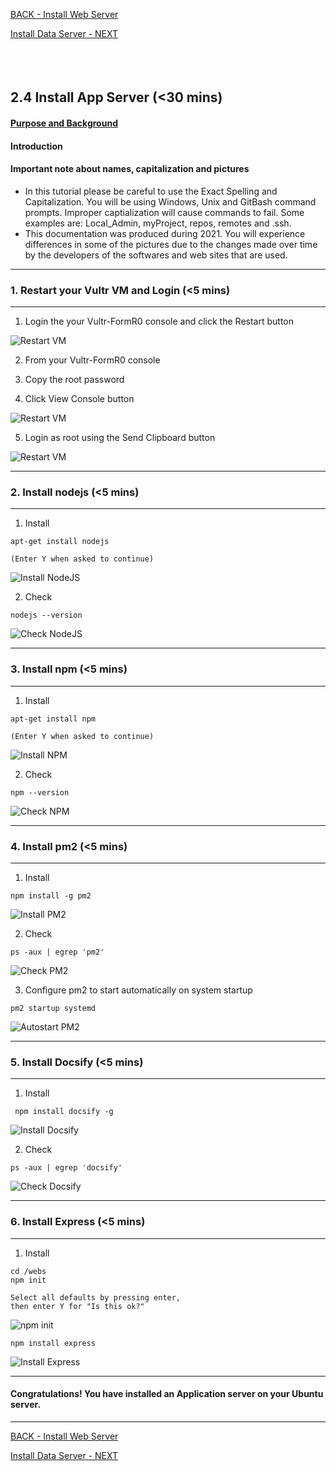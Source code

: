 <!-- ------------------------------------------------------------------------- -->

<div class="page-back">

[BACK - Install Web Server     ](/Setup/fr0303_Setup-Web-Server-Ubuntu.md)
</div><div class="page-next">

[Install Data Server - NEXT](/Setup/fr0305_Setup-Data-Server-Ubuntu.md)
</div><div style="margin-top:35px">&nbsp;</div>

<!-- ------------------------------------------------------------------------- -->


## 2.4 Install App Server (<30 mins)
#### [Purpose and Background](../Setup/purposes/pfr0304_Setup-App-Server-Ubuntu.md)

#### Introduction


#### Important note about names, capitalization and pictures
- In this tutorial please be careful to use the Exact Spelling and Capitalization. You will be using Windows, Unix and GitBash command prompts. Improper captialization will cause commands to fail. Some examples are: Local_Admin, myProject, repos, remotes and .ssh.
- This documentation was produced during 2021. You will experience differences in some of the pictures due to the changes made over time by the developers of the softwares and web sites that are used.

----
### 1. Restart your Vultr VM and Login (<5 mins)
----
1. Login the your Vultr-FormR0 console and click the Restart button

![Restart VM](./images/fr0300-01_restart-vm.png "Restart VM")

2. From your Vultr-FormR0 console
 
3. Copy the root password
 
4. Click View Console button
 
![Restart VM](./images/fr0300-01_restart-vm1.png "Restart VM")

5. Login as root using the Send Clipboard button

![Restart VM](./images/fr0300-01_restart-vm2.png "Restart VM")

----
### 2. Install nodejs (<5 mins)
----

1. Install

```
apt-get install nodejs

(Enter Y when asked to continue)

```

![Install NodeJS](./images/fr0304-01_Ubuntu-install-nodejs.png "Install NodeJS")

2. Check

```
nodejs --version
```

![Check NodeJS](./images/fr0304-02_Ubuntu-check-nodejs.png "Check NodeJS")

----
### 3. Install npm (<5 mins)
----

1. Install

```
apt-get install npm

(Enter Y when asked to continue)

```

![Install NPM](./images/fr0304-03_Ubuntu-install-npm.png "Install NPM")

2. Check

```
npm --version
```

![Check NPM](./images/fr0304-04_Ubuntu-check-npm.png "Check NPM")

----
### 4. Install  pm2 (<5 mins)
----

1. Install
```
npm install -g pm2
```

![Install PM2](./images/fr0304-05_Ubuntu-install-pm2.png "Install PM2")

2. Check
```
ps -aux | egrep 'pm2'
```

![Check PM2](./images/fr0304-06_Ubuntu-check-pm2.png "Check PM2")

3. Configure pm2 to start automatically on system startup
```
pm2 startup systemd
```

![Autostart PM2](./images/fr0304-07_Ubuntu-autostart-pm2.png "Autostart PM2")

----
### 5. Install Docsify (<5 mins)
----

1. Install

```
 npm install docsify -g
```

![Install Docsify](./images/fr0304-08_Ubuntu-install-docsify.png "Install Docsify")

2. Check

```
ps -aux | egrep 'docsify'
```

![Check Docsify](./images/fr0304-09_Ubuntu-check-docsify.png "Check Docsify")

----
### 6. Install Express (<5 mins)
----

1. Install 

```
cd /webs
npm init

Select all defaults by pressing enter,
then enter Y for "Is this ok?"
```

![npm init](./images/fr0304-10_Ubuntu-npm-init.png "npm init")

```
npm install express
```

![Install Express](./images/fr0304-11_Ubuntu-install-express.png "Install Express")


----
#### Congratulations! You have installed an Application server on your Ubuntu server.
----

<!-- ------------------------------------------------------------------------- -->

<div class="page-back">

[BACK - Install Web Server     ](/Setup/fr0303_Setup-Web-Server-Ubuntu.md)
</div><div class="page-next">

[Install Data Server - NEXT](/Setup/fr0305_Setup-Data-Server-Ubuntu.md)
</div>

<!-- ------------------------------------------------------------------------- -->

